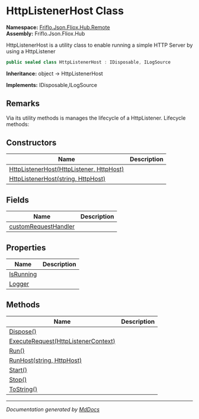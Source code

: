 ﻿<!--  
  <auto-generated>   
    The contents of this file were generated by a tool.  
    Changes to this file may be list if the file is regenerated  
  </auto-generated>   
-->

# HttpListenerHost Class

**Namespace:** [Friflo.Json.Fliox.Hub.Remote](../index.md)  
**Assembly:** Friflo.Json.Fliox.Hub

HttpListenerHost is a utility class to enable running a simple HTTP Server by using a HttpListener

```csharp
public sealed class HttpListenerHost : IDisposable, ILogSource
```

**Inheritance:** object → HttpListenerHost

**Implements:** IDisposable,ILogSource

## Remarks

Via its utility methods is manages the lifecycle of a HttpListener. Lifecycle methods:

## Constructors

| Name                                                                                                    | Description |
| ------------------------------------------------------------------------------------------------------- | ----------- |
| [HttpListenerHost(HttpListener, HttpHost)](constructors/index.md#httplistenerhosthttplistener-httphost) |             |
| [HttpListenerHost(string, HttpHost)](constructors/index.md#httplistenerhoststring-httphost)             |             |

## Fields

| Name                                                   | Description |
| ------------------------------------------------------ | ----------- |
| [customRequestHandler](fields/customRequestHandler.md) |             |

## Properties

| Name                                 | Description |
| ------------------------------------ | ----------- |
| [IsRunning](properties/IsRunning.md) |             |
| [Logger](properties/Logger.md)       |             |

## Methods

| Name                                                             | Description |
| ---------------------------------------------------------------- | ----------- |
| [Dispose()](methods/Dispose.md)                                  |             |
| [ExecuteRequest(HttpListenerContext)](methods/ExecuteRequest.md) |             |
| [Run()](methods/Run.md)                                          |             |
| [RunHost(string, HttpHost)](methods/RunHost.md)                  |             |
| [Start()](methods/Start.md)                                      |             |
| [Stop()](methods/Stop.md)                                        |             |
| [ToString()](methods/ToString.md)                                |             |

___

*Documentation generated by [MdDocs](https://github.com/ap0llo/mddocs)*
